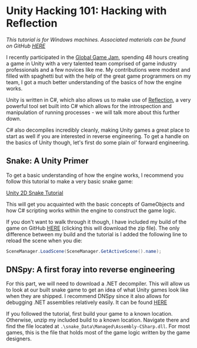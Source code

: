 # Unity Hacking 101: Hacking with Reflection

_This tutorial is for Windows machines. Associated materials can be found on GitHub [HERE](https://github.com/MayerDaniel/UnityHacking)_

I recently participated in the [Global Game Jam](https://globalgamejam.org/), spending 48 hours creating a game in Unity with a very talented team comprised of game industry professionals and a few novices like me. My contributions were modest and filled with spaghetti but with the help of the great game programmers on my team, I got a much better understanding of the basics of how the engine works. 

Unity is written in C#, which also allows us to make use of [Reflection](https://learn.microsoft.com/en-us/dotnet/csharp/programming-guide/concepts/reflection), a very powerful tool set built into C# which allows for the introspection and manipulation of running processes - we will talk more about this further down. 

C# also decompiles incredibly cleanly, making Unity games a great place to start as well if you are interested in reverse engineering. To get a handle on the basics of Unity though, let's first do some plain ol' forward engineering.

## Snake: A Unity Primer

To get a basic understanding of how the engine works, I recommend you follow this tutorial to make a very basic snake game:

[Unity 2D Snake Tutorial](https://noobtuts.com/unity/2d-snake-game)

This will get you acquainted with the basic concepts of GameObjects and how C# scripting works within the engine to construct the game logic. 

If you don't want to walk through it though, I have included my build of the game on GitHub [HERE](https://github.com/MayerDaniel/UnityHacking/blob/main/101/snakebuild.zip?raw=true) (clicking this will download the zip file). The only difference between my build and the tutorial is I added the following line to reload the scene when you die:

```cs
SceneManager.LoadScene(SceneManager.GetActiveScene().name);
```

## DNSpy: A first foray into reverse engineering

For this part, we will need to download a .NET decompiler. This will allow us to look at our built snake game to get an idea of what Unity games look like when they are shipped. I recommend DNSpy since it also allows for debugging .NET assemblies relatively easily. It can be found [HERE](https://github.com/dnSpyEx/dnSpy)

If you followed the tutorial, first build your game to a known location. Otherwise, unzip my included build to a known location. Navigate there and find the file located at `.\snake_Data\Managed\Assembly-CSharp.dll`. For most games, this is the file that holds most of the game logic written by the game designers.